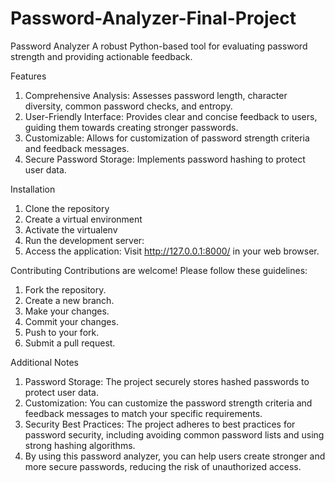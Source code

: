 # Password-Analyzer-Final-Project
Password Analyzer
A robust Python-based tool for evaluating password strength and providing actionable feedback.

Features
1. Comprehensive Analysis: Assesses password length, character diversity, common password checks, and entropy.
2. User-Friendly Interface: Provides clear and concise feedback to users, guiding them towards creating stronger passwords.
3. Customizable: Allows for customization of password strength criteria and feedback messages.
4. Secure Password Storage: Implements password hashing to protect user data.

Installation
1. Clone the repository
2. Create a virtual environment
3. Activate the virtualenv
4. Run the development server:   
5. Access the application: Visit http://127.0.0.1:8000/ in your web browser.

Contributing
Contributions are welcome! Please follow these guidelines:
1. Fork the repository.
2. Create a new branch.
3. Make your changes.   
4. Commit your changes.
5. Push to your fork.
6. Submit a pull request. 

Additional Notes
1. Password Storage: The project securely stores hashed passwords to protect user data.
2. Customization: You can customize the password strength criteria and feedback messages to match your specific requirements.
3. Security Best Practices: The project adheres to best practices for password security, including avoiding common password lists and using strong hashing algorithms.
4. By using this password analyzer, you can help users create stronger and more secure passwords, reducing the risk of unauthorized access.
